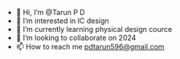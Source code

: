 - 👋 Hi, I’m @Tarun P D
- 👀 I’m interested in IC design
- 🌱 I’m currently learning physical design cource
- 💞️ I’m looking to collaborate on 2024
- 📫 How to reach me pdtarun596@gmail.com

<!---
Tarun1947/Tarun1947 is a ✨ special ✨ repository because its `README.md` (this file) appears on your GitHub profile.
You can click the Preview link to take a look at your changes.
--->
